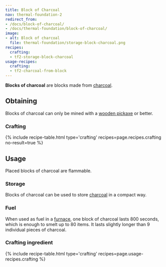 ```yaml
---
title: Block of Charcoal
nav: thermal-foundation-2
redirect_from:
- /docs/block-of-charcoal/
- /docs/thermal-foundation/block-of-charcoal/
image:
- alt: Block of charcoal
  file: thermal-foundation/storage-block-charcoal.png
recipes:
  crafting:
  - tf2-storage-block-charcoal
usage-recipes:
  crafting:
  - tf2-charcoal-from-block
---
```


**Blocks of charcoal** are blocks made from
[charcoal](https://minecraft.gamepedia.com/Charcoal).


Obtaining
---------

Blocks of charcoal can only be mined with a [wooden
pickaxe](https://minecraft.gamepedia.com/Pickaxe) or better.

### Crafting
{% include recipe-table.html type='crafting' recipes=page.recipes.crafting no-result=true %}


Usage
-----

Placed blocks of charcoal are flammable.

### Storage
Blocks of charcoal can be used to store
[charcoal](https://minecraft.gamepedia.com/Charcoal) in a compact way.

### Fuel
When used as fuel in a [furnace](https://minecraft.gamepedia.com/Furnace), one
block of charcoal lasts 800 seconds, which is enough to smelt up to 80 items. It
lasts slightly longer than 9 individual pieces of charcoal.

### Crafting ingredient
{% include recipe-table.html type='crafting' recipes=page.usage-recipes.crafting %}
